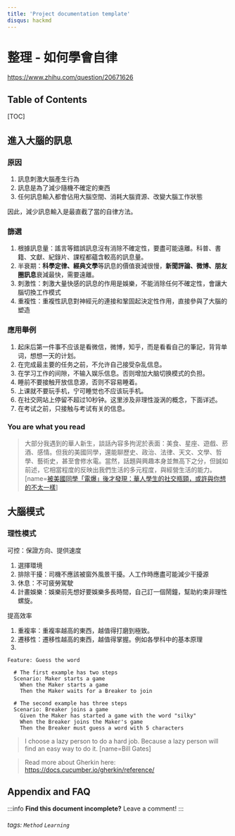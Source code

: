 ```yaml
---
title: 'Project documentation template'
disqus: hackmd
---
```


整理 - 如何學會自律
===
https://www.zhihu.com/question/20671626
<!-- ![downloads](https://img.shields.io/github/downloads/atom/atom/total.svg)
![build](https://img.shields.io/appveyor/ci/:user/:repo.svg)
![chat](https://img.shields.io/discord/:serverId.svg) -->

## Table of Contents

[TOC]

## 進入大腦的訊息
### 原因
1. 訊息刺激大腦產生行為
2. 訊息是為了減少隨機不確定的東西
3. 任何訊息輸入都會佔用大腦空間、消耗大腦資源、改變大腦工作狀態

因此，減少訊息輸入是最直截了當的自律方法。

### 篩選
1. 根據訊息量：謠言等錯誤訊息沒有消除不確定性，要盡可能遠離。科普、書籍、文獻、紀錄片、課程都蘊含較高的訊息量。
2. 半衰期：<strong>科學定律、經典文學</strong>等訊息的價值衰減很慢，<strong>新聞評論、微博、朋友圈訊息</strong>衰減最快，需要遠離。
3. 刺激性：刺激大量快感的訊息的作用是娛樂，不能消除任何不確定性，會讓大腦切換工作模式
4. 重複性：重複性訊息對神經元的連接和鞏固起決定性作用，直接參與了大腦的塑造
### 應用舉例
<ol><li>起床后第一件事不应该是看微信，微博，知乎，而是看看自己的筆記，背背单词，想想一天的计划。</li><li>在完成最主要的任务之前，不允许自己接受杂乱信息。</li><li>在学习工作的间隙，不输入娱乐信息。否则增加大脑切换模式的负担。</li><li>睡前不要接触开放信息源，否则不容易睡着。</li><li>上课就不要玩手机，宁可睡觉也不应该玩手机。</li><li>在社交网站上停留不超过10秒钟。这里涉及非理性漩涡的概念，下面详述。</li><li>在考试之前，只接触与考试有关的信息。</li></ol>

### You are what you read
> 大部分我遇到的華人新生，談話內容多拘泥於表面：美食、星座、遊戲、菸酒、感情。但我的美國同學，還能聊歷史、政治、法律、天文、文學、哲學、藝術史，甚至會修水電。當然，話題與興趣本身並無高下之分，但誠如前述，它相當程度的反映出我們生活的多元程度，與經營生活的能力。[name=<a href="https://crossing.cw.com.tw/blogTopic.action?id=779&nid=11561">被美國同學「電爆」後才發現：華人學生的社交瓶頸，或許與你想的不太一樣</a>]


## 大腦模式
### 理性模式
可控：保證方向、提供速度
1. 選擇環境
2. 排除干擾：司機不應該被窗外風景干擾。人工作時應盡可能減少干擾源
3. 休息：不可疲勞駕駛
4. 計畫娛樂：娛樂前先想好要娛樂多長時間，自己訂一個鬧鐘，幫助約束非理性螺旋。

提高效率
1. 重複率：重複率越高的東西，越值得打磨到極致。
2. 遷移性：遷移性越高的東西，越值得掌握。例如各學科中的基本原理 
3. 


```gherkin=
Feature: Guess the word

  # The first example has two steps
  Scenario: Maker starts a game
    When the Maker starts a game
    Then the Maker waits for a Breaker to join

  # The second example has three steps
  Scenario: Breaker joins a game
    Given the Maker has started a game with the word "silky"
    When the Breaker joins the Maker's game
    Then the Breaker must guess a word with 5 characters
```
> I choose a lazy person to do a hard job. Because a lazy person will find an easy way to do it. [name=Bill Gates]




> Read more about Gherkin here: https://docs.cucumber.io/gherkin/reference/



## Appendix and FAQ

:::info
**Find this document incomplete?** Leave a comment!
:::

###### tags: `Method` `Learning` 
